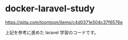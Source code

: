 # docker-laravel-study

https://qiita.com/toontoon/items/c4d0371e504c37f6576e

上記を参考に進めた laravel 学習のコードです。
